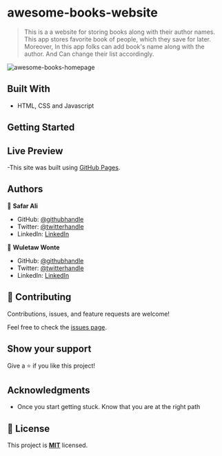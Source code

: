 # awesome-books-website

> This is a a website for storing books along with their author names. This app stores favorite book of people, which they save for later. Moreover, In this app folks can add book's name along with the author. And Can change their list accordingly.

![awesome-books-homepage](https://user-images.githubusercontent.com/12524453/158761801-f1d0a6d4-8e9a-4565-b3e0-4db7bbd009bc.png)

## Built With

- HTML, CSS and Javascript


## Getting Started


## Live Preview

-This site was built using [GitHub Pages](https://safar1212.github.io/awesome-books-website/).


## Authors

👤 **Safar Ali**

- GitHub: [@githubhandle](https://github.com/safar1212)
- Twitter: [@twitterhandle](https://twitter.com/safarali999)
- LinkedIn: [LinkedIn](https://linkedin.com/in/safar-ali999)

👤 **Wuletaw Wonte**

- GitHub: [@githubhandle](https://github.com/wuletawwonte)
- Twitter: [@twitterhandle](https://twitter.com/wuletawbeza)
- LinkedIn: [LinkedIn](https://linkedin.com/in/wuletaw-wonte)

## 🤝 Contributing

Contributions, issues, and feature requests are welcome!

Feel free to check the [issues page](../../issues/).

## Show your support

Give a ⭐️ if you like this project!

## Acknowledgments


- Once you start getting stuck. Know that you are at the right path

## 📝 License

This project is **[MIT](./LICENSE.md)** licensed.
